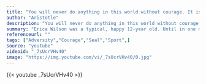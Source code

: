 ```yaml
---
title: "You will never do anything in this world without courage. It is the greatest quality of the mind next to honor."
author: "Aristotle"
description: "You will never do anything in this world without courage. It is the greatest quality of the mind next to honor. - Aristotle quotes from GetInspired365.com"
summary: "Erica Wilson was a typical, happy 12-year old. Until in one moment her life was forever changed by a genetic disease. But instead of feeling sorry for herself, she found a new sport. And with it, a new purpose."
referenceurl: ""
tags: ["Adversity","Courage","Seal","Sport",]
source: "youtube"
videoid: "_7sUcrVHv40"
image: "https://img.youtube.com/vi/_7sUcrVHv40/0.jpg"
---
```


{{< youtube _7sUcrVHv40 >}}
